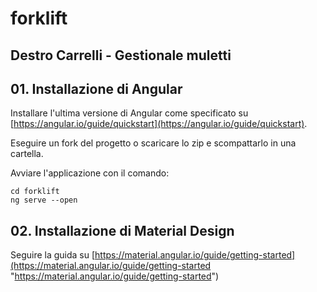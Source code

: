 # forklift #
Destro Carrelli - Gestionale muletti
----------

## 01. Installazione di Angular ##
Installare l'ultima versione di Angular come specificato su [https://angular.io/guide/quickstart](https://angular.io/guide/quickstart).

Eseguire un fork del progetto o scaricare lo zip e scompattarlo in una cartella.

Avviare l'applicazione con il comando:


    cd forklift
    ng serve --open

## 02. Installazione di Material Design ##
Seguire la guida su [https://material.angular.io/guide/getting-started](https://material.angular.io/guide/getting-started "https://material.angular.io/guide/getting-started")